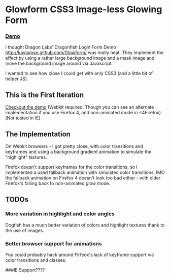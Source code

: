 # Glowform CSS3 Image-less Glowing Form  

### [Demo](http://kaylarose.github.com/Glowform/ "The Glowform demo")

I thought Dragon Labs' Dragonfish Login Form Demo http://kaylarose.github.com/Glowform/ was really neat. They implement the effect by using a rather large background image and a mask image and move the background image around via Javascript.

I wanted to see how close I could get with only CSS3 (and a little bit of helper JS).

## This is the First Iteration

[Checkout the demo](http://kaylarose.github.com/Glowform/ "Checkout the Glowform demo") (Webkit required. Though you can see an alternate implementation if you use Firefox 4, and non-animated mode in <4Firefox) [Not tested in IE]

## The Implementation

On Webkit browsers - I got pretty close, with color transitions and keyframes and using a background gradient animation to simulate the "highlight" textures.

Firefox doesn't support keyframes for the color transitions, so I implemented a used fallback animation with simulated color transitions. IMO the fallback animation on Firefox 4 doesn't look too bad either - with older Firefox's falling back to non-animated glow mode.

## TODOs

### More variation in highlight and color angles
Dogfish has a much better variation of colors and highlight textures thank to the use of images.

### Better browser support for animations
You could probably hack around Firfeox's lack of keyframe support via color transitions and classes.

###IE Support????


